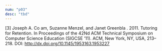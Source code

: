 ```yaml
---
num: "p03"
desc: "tbd"
---
```


[3] Joseph A. Co am, Suzanne Menzel, and Janet Greenbla . 2011. Tutoring for Retention. In Proceedings of the 42Nd ACM Technical Symposium on Computer Science Education (SIGCSE ’11). ACM, New York, NY, USA, 213–218. DOI: <http://dx.doi.org/10.1145/1953163.1953227>

